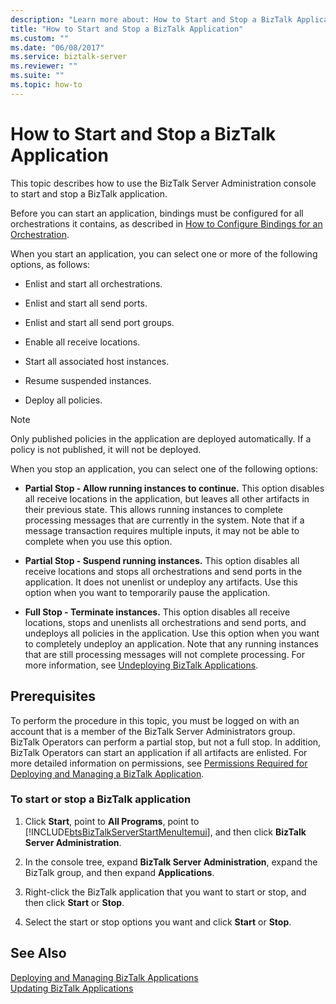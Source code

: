 ```yaml
---
description: "Learn more about: How to Start and Stop a BizTalk Application"
title: "How to Start and Stop a BizTalk Application"
ms.custom: ""
ms.date: "06/08/2017"
ms.service: biztalk-server
ms.reviewer: ""
ms.suite: ""
ms.topic: how-to
---
```

# How to Start and Stop a BizTalk Application
This topic describes how to use the BizTalk Server Administration console to start and stop a BizTalk application.  
  
 Before you can start an application, bindings must be configured for all orchestrations it contains, as described in [How to Configure Bindings for an Orchestration](../core/how-to-configure-bindings-for-an-orchestration.md).  
  
 When you start an application, you can select one or more of the following options, as follows:  
  
-   Enlist and start all orchestrations.  
  
-   Enlist and start all send ports.  
  
-   Enlist and start all send port groups.  
  
-   Enable all receive locations.  
  
-   Start all associated host instances.  
  
-   Resume suspended instances.  
  
-   Deploy all policies.  
  
> [!NOTE]
>  Only published policies in the application are deployed automatically. If a policy is not published, it will not be deployed.  
  
 When you stop an application, you can select one of the following options:  
  
-   **Partial Stop - Allow running instances to continue.** This option disables all receive locations in the application, but leaves all other artifacts in their previous state. This allows running instances to complete processing messages that are currently in the system. Note that if a message transaction requires multiple inputs, it may not be able to complete when you use this option.  
  
-   **Partial Stop - Suspend running instances.** This option disables all receive locations and stops all orchestrations and send ports in the application. It does not unenlist or undeploy any artifacts. Use this option when you want to temporarily pause the application.  
  
-   **Full Stop - Terminate instances.** This option disables all receive locations, stops and unenlists all orchestrations and send ports, and undeploys all policies in the application. Use this option when you want to completely undeploy an application. Note that any running instances that are still processing messages will not complete processing. For more information, see [Undeploying BizTalk Applications](../core/undeploying-biztalk-applications.md).  
  
## Prerequisites  
 To perform the procedure in this topic, you must be logged on with an account that is a member of the BizTalk Server Administrators group. BizTalk Operators can perform a partial stop, but not a full stop. In addition, BizTalk Operators can start an application if all artifacts are enlisted. For more detailed information on permissions, see [Permissions Required for Deploying and Managing a BizTalk Application](../core/permissions-required-for-deploying-and-managing-a-biztalk-application.md).  
  
### To start or stop a BizTalk application  
  
1. Click **Start**, point to **All Programs**, point to [!INCLUDE[btsBizTalkServerStartMenuItemui](../includes/btsbiztalkserverstartmenuitemui-md.md)], and then click **BizTalk Server Administration**.  
  
2. In the console tree, expand **BizTalk Server Administration**, expand the BizTalk group, and then expand **Applications**.  
  
3. Right-click the BizTalk application that you want to start or stop, and then click **Start** or **Stop**.  
  
4. Select the start or stop options you want and click **Start** or **Stop**.  
  
## See Also  
 [Deploying and Managing BizTalk Applications](../core/deploying-and-managing-biztalk-applications.md)   
 [Updating BizTalk Applications](../core/updating-biztalk-applications.md)
